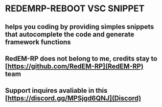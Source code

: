 # REDEMRP-REBOOT VSC SNIPPET

## helps you coding by providing simples snippets that autocomplete the code and generate framework functions

## RedEM-RP does not belong to me, credits stay to [https://github.com/RedEM-RP](RedEM-RP) team

## Support inquires avaliable in this [https://discord.gg/MPSjgd6QNJ](Discord)